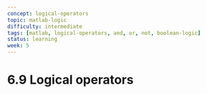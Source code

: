 ```yaml
---
concept: logical-operators
topic: matlab-logic
difficulty: intermediate
tags: [matlab, logical-operators, and, or, not, boolean-logic]
status: learning
week: 5
---
```


# 6.9 Logical operators